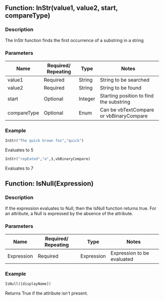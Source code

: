 ## Function: InStr(value1, value2, start, compareType)

### Description
The InStr function finds the first occurrence of a substring in a string

### Parameters

| Name        | Required/ Repeating | Type    | Notes                                    |
|-------------|---------------------|---------|------------------------------------------|
| value1      | Required            | String  | String to be searched                    |
| value2      | Required            | String  | String to be found                       |
| start       | Optional            | Integer | Starting position to find the substring  |
| compareType | Optional            | Enum    | Can be vbTextCompare or vbBinaryCompare  |

### Example
```vb
InStr("The quick brown fox","quick")
```
Evaluates to 5

```vb
InStr("repEated","e",3,vbBinaryCompare)
```
Evaluates to 7

## Function: IsNull(Expression)

### Description
If the expression evaluates to Null, then the IsNull function returns true. For an attribute, a Null is expressed by the absence of the attribute.

### Parameters

| Name       | Required/ Repeating | Type       | Notes                            |
|------------|---------------------|------------|----------------------------------|
| Expression | Required            | Expression | Expression to be evaluated       |

### Example
```vb
IsNull([displayName])
```
Returns True if the attribute isn't present.